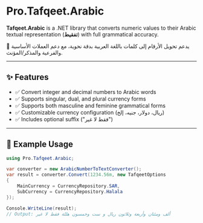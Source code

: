 # Pro.Tafqeet.Arabic

**Tafqeet.Arabic** is a .NET library that converts numeric values to their Arabic textual representation (**تفقيط**) with full grammatical accuracy.

🔢 يدعم تحويل الأرقام إلى كلمات باللغة العربية بدقة نحوية، مع دعم العملات الأساسية والفرعية والمذكر/المؤنث.

---

## ✨ Features

- ✅ Convert integer and decimal numbers to Arabic words
- ✅ Supports singular, dual, and plural currency forms
- ✅ Supports both masculine and feminine grammatical forms
- ✅ Customizable currency configuration (ريال، دولار، جنيه، إلخ)
- ✅ Includes optional suffix ("فقط لا غير")

---

## 🧾 Example Usage

```csharp
using Pro.Tafqeet.Arabic;

var converter = new ArabicNumberToTextConverter();
var result = converter.Convert(1234.56m, new TafqeetOptions
{
    MainCurrency = CurrencyRepository.SAR,
    SubCurrency = CurrencyRepository.Halala
});

Console.WriteLine(result);
// Output: ألف ومئتان وأربعة وثلاثون ريال و ست وخمسون هللة فقط لا غير
